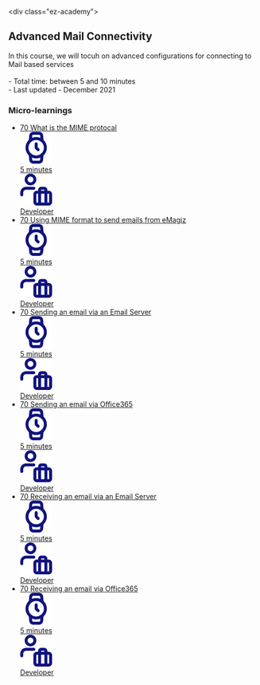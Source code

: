 \<div class="ez-academy">
	<div class="ez-academy__body">
		<main class="master">
	<h2 class="title">Advanced Mail Connectivity</h2>
    <p>
        In this course, we will tocuh on advanced configurations for connecting to Mail based services
        </br></br>
        - Total time: between 5 and 10 minutes
        </br>
        - Last updated - December 2021
    </p>
    <h3 class="title">Micro-learnings</h3>
    <ul class="strip-container">
        <li class="strip">
            <a href="../../docs/microlearning/advanced-mail-connectivity-whatis-mime" class="strip__link">
            <label for="" class="strip__label">
                <span>70</span>
                What is the MIME protocal
            </label>
            <div class="strip__attribute">
                <img class="strip__attribute-icon strip__attribute-icon--duration" src="../../img/microlearning/academy_index/icon-duration32.svg"/>
                <div class="strip__attribute-label">5 minutes</div>
            </div>
            <div class="strip__attribute">
                <img class="strip__attribute-icon strip__attribute-icon--roles" src="../../img/microlearning/academy_index/icon-roles32.svg"/>
                <div class="strip__attribute-label">Developer</div>
            </div>
			</a>
        </li>
		<li class="strip">
            <a href="../../docs/microlearning/advanced-mail-connectivity-using-mime" class="strip__link">
            <label for="" class="strip__label">
                <span>70</span>
                Using MIME format to send emails from eMagiz
            <div class="strip__attribute">
                <img class="strip__attribute-icon strip__attribute-icon--duration" src="../../img/microlearning/academy_index/icon-duration32.svg"/>
                <div class="strip__attribute-label">5 minutes</div>
            </div>
            <div class="strip__attribute">
                <img class="strip__attribute-icon strip__attribute-icon--roles" src="../../img/microlearning/academy_index/icon-roles32.svg"/>
                <div class="strip__attribute-label">Developer</div>
            </div>
			</a>
        </li>
		<li class="strip">
            <a href="../../docs/microlearning/advanced-mail-connectivity-send-email-mailserver" class="strip__link">
            <label for="" class="strip__label">
                <span>70</span>
                Sending an email via an Email Server
            </label>
            <div class="strip__attribute">
                <img class="strip__attribute-icon strip__attribute-icon--duration" src="../../img/microlearning/academy_index/icon-duration32.svg"/>
                <div class="strip__attribute-label">5 minutes</div>
            </div>
            <div class="strip__attribute">
                <img class="strip__attribute-icon strip__attribute-icon--roles" src="../../img/microlearning/academy_index/icon-roles32.svg"/>
                <div class="strip__attribute-label">Developer</div>
            </div>
			</a>
        </li>
		<li class="strip">
            <a href="../../docs/microlearning/advanced-mail-connectivity-send-email-office365" class="strip__link">
            <label for="" class="strip__label">
                <span>70</span>
                Sending an email via Office365
            </label>
            <div class="strip__attribute">
                <img class="strip__attribute-icon strip__attribute-icon--duration" src="../../img/microlearning/academy_index/icon-duration32.svg"/>
                <div class="strip__attribute-label">5 minutes</div>
            </div>
            <div class="strip__attribute">
                <img class="strip__attribute-icon strip__attribute-icon--roles" src="../../img/microlearning/academy_index/icon-roles32.svg"/>
                <div class="strip__attribute-label">Developer</div>
            </div>
			</a>
        </li>
		<li class="strip">
            <a href="../../docs/microlearning/advanced-mail-connectivity-receive-email-mailserver" class="strip__link">
            <label for="" class="strip__label">
                <span>70</span>
                Receiving an email via an Email Server
            </label>
            <div class="strip__attribute">
                <img class="strip__attribute-icon strip__attribute-icon--duration" src="../../img/microlearning/academy_index/icon-duration32.svg"/>
                <div class="strip__attribute-label">5 minutes</div>
            </div>
            <div class="strip__attribute">
                <img class="strip__attribute-icon strip__attribute-icon--roles" src="../../img/microlearning/academy_index/icon-roles32.svg"/>
                <div class="strip__attribute-label">Developer</div>
            </div>
			</a>
        </li>
		<li class="strip">
            <a href="../../docs/microlearning/advanced-mail-connectivity-receive-email-office365" class="strip__link">
            <label for="" class="strip__label">
                <span>70</span>
                Receiving an email via Office365
            </label>
            <div class="strip__attribute">
                <img class="strip__attribute-icon strip__attribute-icon--duration" src="../../img/microlearning/academy_index/icon-duration32.svg"/>
                <div class="strip__attribute-label">5 minutes</div>
            </div>
            <div class="strip__attribute">
                <img class="strip__attribute-icon strip__attribute-icon--roles" src="../../img/microlearning/academy_index/icon-roles32.svg"/>
                <div class="strip__attribute-label">Developer</div>
            </div>
			</a>
        </li>
    </main>
    </div>
</div>